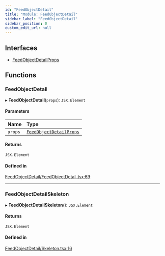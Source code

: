 ```yaml
---
id: "FeedObjectDetail"
title: "Module: FeedObjectDetail"
sidebar_label: "FeedObjectDetail"
sidebar_position: 0
custom_edit_url: null
---
```


## Interfaces

- [FeedObjectDetailProps](../interfaces/FeedObjectDetail.FeedObjectDetailProps.md)

## Functions

### FeedObjectDetail

▸ **FeedObjectDetail**(`props`): `JSX.Element`

#### Parameters

| Name | Type |
| :------ | :------ |
| `props` | [`FeedObjectDetailProps`](../interfaces/FeedObjectDetail.FeedObjectDetailProps.md) |

#### Returns

`JSX.Element`

#### Defined in

[FeedObjectDetail/FeedObjectDetail.tsx:69](https://github.com/selfcommunity/community-ui/blob/1eb776a/packages/sc-templates/src/components/FeedObjectDetail/FeedObjectDetail.tsx#L69)

___

### FeedObjectDetailSkeleton

▸ **FeedObjectDetailSkeleton**(): `JSX.Element`

#### Returns

`JSX.Element`

#### Defined in

[FeedObjectDetail/Skeleton.tsx:16](https://github.com/selfcommunity/community-ui/blob/1eb776a/packages/sc-templates/src/components/FeedObjectDetail/Skeleton.tsx#L16)

